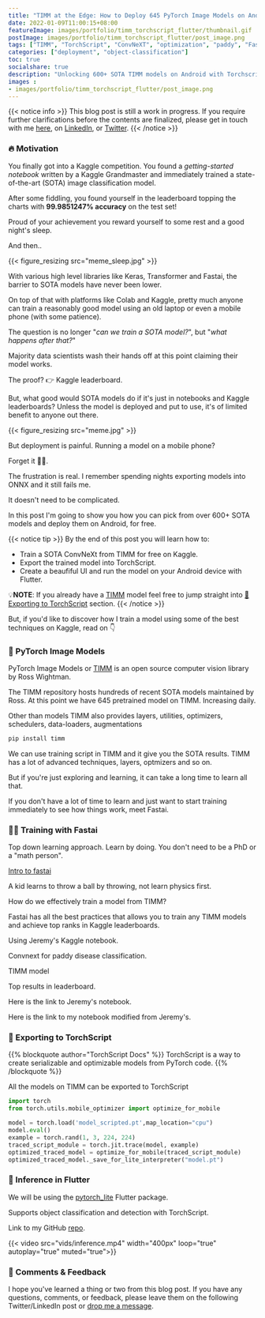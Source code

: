 ```yaml
---
title: "TIMM at the Edge: How to Deploy 645 PyTorch Image Models on Android with TorchScript and Flutter"
date: 2022-01-09T11:00:15+08:00
featureImage: images/portfolio/timm_torchscript_flutter/thumbnail.gif
postImage: images/portfolio/timm_torchscript_flutter/post_image.png
tags: ["TIMM", "TorchScript", "ConvNeXT", "optimization", "paddy", "Fastai", "Flutter", "Android"]
categories: ["deployment", "object-classification"]
toc: true
socialshare: true
description: "Unlocking 600+ SOTA TIMM models on Android with Torchscript!"
images : 
- images/portfolio/timm_torchscript_flutter/post_image.png
---
```


{{< notice info >}}
This blog post is still a work in progress. If you require further clarifications before the contents are finalized, please get in touch with me [here](https://dicksonneoh.com/contact/), on [LinkedIn](https://www.linkedin.com/in/dickson-neoh/), or [Twitter](https://twitter.com/dicksonneoh7).
{{< /notice >}}


### 🔥 Motivation
You finally got into a Kaggle competition. You found a *getting-started notebook* written by a Kaggle Grandmaster and immediately trained a state-of-the-art (SOTA) image classification model.

After some fiddling, you found yourself in the leaderboard topping the charts with **99.9851247\% accuracy** on the test set!

Proud of your achievement you reward yourself to some rest and a good night's sleep. 

And then..

{{< figure_resizing src="meme_sleep.jpg" >}}

<!-- I hope this doesn't keep you awake at night like it did for me. -->

With various high level libraries like Keras, Transformer and Fastai, the barrier to SOTA models have never been lower.

On top of that with platforms like Colab and Kaggle, pretty much anyone can train a reasonably good model using an old laptop or even a mobile phone (with some patience).

The question is no longer "*can we train a SOTA model?*", but "*what happens after that?*"

Majority data scientists wash their hands off at this point claiming their model works. 

The proof? 👉 Kaggle leaderboard.

But, what good would SOTA models do if it's just in notebooks and Kaggle leaderboards?
Unless the model is deployed and put to use, it's of limited benefit to anyone out there.

{{< figure_resizing src="meme.jpg" >}}

But deployment is painful. Running a model on a mobile phone? 

Forget it 🤷‍♂️.

The frustration is real. I remember spending nights exporting models into ONNX and it still fails me.

It doesn't need to be complicated.

In this post I'm going to show you how you can pick from over 600+ SOTA models and deploy them on Android, for free.

<!-- With [TorchScript](https://pytorch.org/docs/stable/jit.html) its possible. -->

{{< notice tip >}}
By the end of this post you will learn how to:
+ Train a SOTA ConvNeXt from TIMM for free on Kaggle.
+ Export the trained model into TorchScript.
+ Create a beaufiful UI and run the model on your Android device with Flutter.

💡**NOTE**: If you already have a [TIMM](https://github.com/rwightman/pytorch-image-models) model feel free to jump straight into [📀 Exporting to TorchScript](https://dicksonneoh.com/portfolio/timm_torchscript_flutter/#-exporting-to-torchscript) section.
{{< /notice >}}


<!-- You might wonder, do I need to learn ONNX? TensorRT? TFLite?

Maybe.

Learning each on of them takes time. Personally, I never had a very positive experience with exporting PyTorch models into ONNX.
It doesn't work every time. -->
<!-- I had to pull my hair over sleepless nights exporting to ONNX.
They are out of the PyTorch ecosystem. -->

<!-- But in this post I will show you solution that holds the best chances of working - TorchScript. -->
<!-- Integrated within the PyTorch ecosystem. -->



But, if you'd like to discover how I train a model using some of the best techniques on Kaggle, read on 👇

### 🥇 PyTorch Image Models

PyTorch Image Models or [TIMM](https://github.com/rwightman/pytorch-image-models) is an open source computer vision library by Ross Wightman.

The TIMM repository hosts hundreds of recent SOTA models maintained by Ross.
At this point we have 645 pretrained model on TIMM. Increasing daily.

Other than models TIMM also provides layers, utilities, optimizers, schedulers, data-loaders, augmentations


```bash
pip install timm
```

We can use training script in TIMM and it give you the SOTA results.
TIMM has a lot of advanced techniques, layers, optmizers and so on.

But if you're just exploring and learning, it can take a long time to learn all that. 

If you don't have a lot of time to learn and just want to start training immediately to see how things work, meet Fastai.


### 🏋️‍♀️ Training with Fastai 
Top down learning approach. Learn by doing. You don't need to be a PhD or a "math person".

[Intro to fastai](https://www.fast.ai/2020/02/13/fastai-A-Layered-API-for-Deep-Learning/)

A kid learns to throw a ball by throwing, not learn physics first.

How do we effectively train a model from TIMM?

Fastai has all the best practices that allows you to train any TIMM models and achieve top ranks in Kaggle leaderboards.

Using Jeremy's Kaggle notebook.

Convnext for paddy disease classification.

TIMM model

Top results in leaderboard.

Here is the link to Jeremy's notebook.

Here is the link to my notebook modified from Jeremy's.


### 📀 Exporting to TorchScript

{{% blockquote author="TorchScript Docs" %}}
TorchScript is a way to create serializable and optimizable models from PyTorch code.
{{% /blockquote %}}



All the models on TIMM can be exported to TorchScript


```python
import torch
from torch.utils.mobile_optimizer import optimize_for_mobile

model = torch.load('model_scripted.pt',map_location="cpu")
model.eval()
example = torch.rand(1, 3, 224, 224)
traced_script_module = torch.jit.trace(model, example)
optimized_traced_model = optimize_for_mobile(traced_script_module)
optimized_traced_model._save_for_lite_interpreter("model.pt")

```



### 📲 Inference in Flutter

We will be using the [pytorch_lite](https://github.com/zezo357/pytorch_lite) Flutter package.

Supports object classification and detection with TorchScript.


Link to my GitHub [repo](https://github.com/dnth/timm-flutter-pytorch-lite-blogpost).



{{< video src="vids/inference.mp4" width="400px" loop="true" autoplay="true" muted="true">}}

### 🙏 Comments & Feedback
I hope you've learned a thing or two from this blog post.
If you have any questions, comments, or feedback, please leave them on the following Twitter/LinkedIn post or [drop me a message](https://dicksonneoh.com/contact/).
<!-- {{< tweet dicksonneoh7 1534395572022480896>}}


<iframe src="https://www.linkedin.com/embed/feed/update/urn:li:share:6940225157286264834" height="2406" width="550" frameborder="0" allowfullscreen="" title="Embedded post"></iframe> -->

